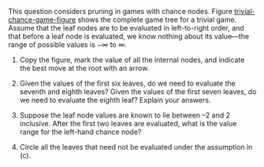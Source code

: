 

This question considers pruning in games with chance nodes.
Figure <a href="#trivial-chance-game-figure">trivial-chance-game-figure</a> shows the complete
game tree for a trivial game. Assume that the leaf nodes are to be
evaluated in left-to-right order, and that before a leaf node is
evaluated, we know nothing about its value—the range of possible values
is $-\infty$ to $\infty$.<br>

1.  Copy the figure, mark the value of all the internal nodes, and
    indicate the best move at the root with an arrow.<br>

2.  Given the values of the first six leaves, do we need to evaluate the
    seventh and eighth leaves? Given the values of the first seven
    leaves, do we need to evaluate the eighth leaf? Explain
    your answers.<br>

3.  Suppose the leaf node values are known to lie between –2 and 2
    inclusive. After the first two leaves are evaluated, what is the
    value range for the left-hand chance node?<br>

4.  Circle all the leaves that need not be evaluated under the
    assumption in (c).<br>
